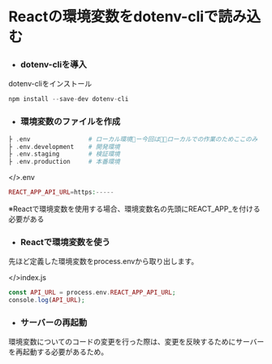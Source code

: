 # **Reactの環境変数をdotenv-cliで読み込む**
* ### **dotenv-cliを導入**
dotenv-cliをインストール
```php
npm install --save-dev dotenv-cli
```

* ### **環境変数のファイルを作成**
```php
├ .env                # ローカル環境ー今回はローカルでの作業のためここのみ
├ .env.development    # 開発環境
├ .env.staging        # 検証環境
├ .env.production     # 本番環境
```

</>.env
```php
REACT_APP_API_URL=https:-----
```
※Reactで環境変数を使用する場合、環境変数名の先頭にREACT_APP_を付ける必要がある

* ### **Reactで環境変数を使う**
先ほど定義した環境変数をprocess.envから取り出します。

</>index.js
```php
const API_URL = process.env.REACT_APP_API_URL;
console.log(API_URL);
```

* ### **サーバーの再起動**
環境変数についてのコードの変更を行った際は、変更を反映するためにサーバーを再起動する必要があるため。
